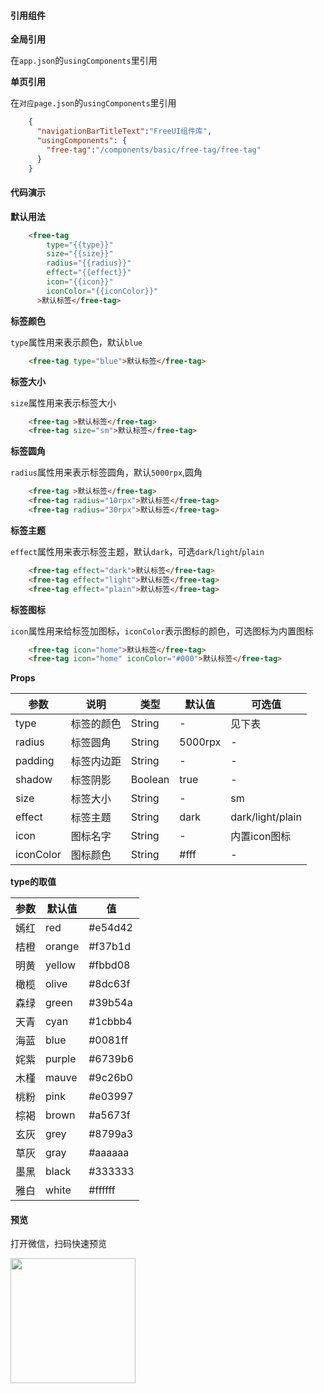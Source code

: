 #### 引用组件

**全局引用**

在`app.json`的`usingComponents`里引用

**单页引用**

在`对应page.json`的`usingComponents`里引用
```json
	{
	  "navigationBarTitleText":"FreeUI组件库",
	  "usingComponents": {
		"free-tag":"/components/basic/free-tag/free-tag"
	  }
	}
```

#### 代码演示

**默认用法**

```html
	<free-tag 
	    type="{{type}}"
	    size="{{size}}"
	    radius="{{radius}}" 
	    effect="{{effect}}"
	    icon="{{icon}}"
	    iconColor="{{iconColor}}"
	  >默认标签</free-tag>
```

**标签颜色**

`type`属性用来表示颜色，默认`blue`
```html
	<free-tag type="blue">默认标签</free-tag>
```

**标签大小**

`size`属性用来表示标签大小
```html
	<free-tag >默认标签</free-tag>
	<free-tag size="sm">默认标签</free-tag>
```
**标签圆角**

`radius`属性用来表示标签圆角，默认`5000rpx`,圆角
```html
	<free-tag >默认标签</free-tag>
	<free-tag radius="10rpx">默认标签</free-tag>
	<free-tag radius="30rpx">默认标签</free-tag>
```

**标签主题**

`effect`属性用来表示标签主题，默认`dark`，可选`dark`/`light`/`plain`
```html
	<free-tag effect="dark">默认标签</free-tag>
	<free-tag effect="light">默认标签</free-tag>
	<free-tag effect="plain">默认标签</free-tag>
```

**标签图标**

`icon`属性用来给标签加图标，`iconColor`表示图标的颜色，可选图标为内置图标
```html
	<free-tag icon="home">默认标签</free-tag>
	<free-tag icon="home" iconColor="#000">默认标签</free-tag>
```

**Props**

| 参数     | 说明                                                   | 类型          | 默认值      | 可选值 |
| -------- | ------------------------------------------------------ | ------------- | ----------- | ------ |
| type   | 标签的颜色                                               | String        | -      | 见下表      |
| radius      | 标签圆角                                           | String        | 5000rpx           | -      |
| padding   |  标签内边距                | String         | -           | -      |
| shadow     | 标签阴影                                   | Boolean        | true | - |
| size    | 标签大小                                              | String        | -      | sm      |
| effect   | 标签主题| String        | dark      | dark/light/plain      |
| icon   | 图标名字                                               | String        | -      | 内置icon图标      |
| iconColor   | 图标颜色                                               | String        | #fff      | -      |

**type的取值**

| 参数         | 默认值                                                      | 值                                                      |
| ------------ | ------------------------------------------------------------ | ------------------------------------------------------------ |
| 嫣红  | red | #e54d42 |
| 桔橙    | orange | #f37b1d |
| 明黄   | yellow | #fbbd08 |
| 橄榄     | olive | #8dc63f |
| 森绿    | green | #39b54a |
| 天青          | cyan | #1cbbb4 |
| 海蓝       | blue | #0081ff |
| 姹紫       | purple | #6739b6 |
| 木槿         | mauve | #9c26b0 |
| 桃粉        | pink | #e03997 |
| 棕褐     | brown | #a5673f |
| 玄灰    | grey | #8799a3 |
| 草灰  | gray | #aaaaaa |
| 墨黑 | black | #333333 |
| 雅白 | white | #ffffff |

#### 预览

打开微信，扫码快速预览

<div align="left"><image src="https://z3.ax1x.com/2021/06/01/2nN0yt.jpg" width="200" height="200"> </image></div>
